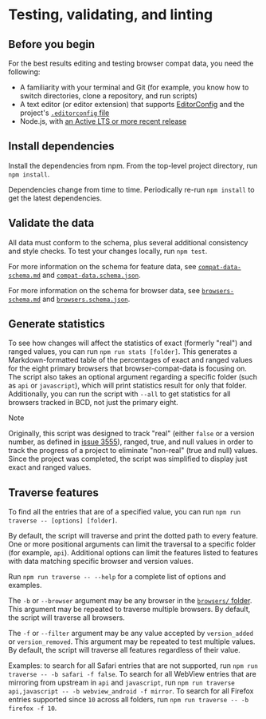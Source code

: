 # Testing, validating, and linting

## Before you begin

For the best results editing and testing browser compat data, you need the following:

- A familiarity with your terminal and Git (for example, you know how to switch directories, clone a repository, and run scripts)
- A text editor (or editor extension) that supports [EditorConfig](https://editorconfig.org/) and the project's [`.editorconfig` file](../.editorconfig)
- Node.js, with [an Active LTS or more recent release](https://nodejs.org/en/download/)

## Install dependencies

Install the dependencies from npm. From the top-level project directory, run `npm install`.

Dependencies change from time to time. Periodically re-run `npm install` to get the latest dependencies.

## Validate the data

All data must conform to the schema, plus several additional consistency and style checks. To test your changes locally, run `npm test`.

For more information on the schema for feature data, see [`compat-data-schema.md`](../schemas/compat-data-schema.md) and [`compat-data.schema.json`](../schemas/compat-data.schema.json).

For more information on the schema for browser data, see [`browsers-schema.md`](../schemas/browsers-schema.md) and [`browsers.schema.json`](../schemas/browsers.schema.json).

## Generate statistics

To see how changes will affect the statistics of exact (formerly "real") and ranged values, you can run `npm run stats [folder]`. This generates a Markdown-formatted table of the percentages of exact and ranged values for the eight primary browsers that browser-compat-data is focusing on. The script also takes an optional argument regarding a specific folder (such as `api` or `javascript`), which will print statistics result for only that folder. Additionally, you can run the script with `--all` to get statistics for all browsers tracked in BCD, not just the primary eight.

> [!NOTE]
> Originally, this script was designed to track "real" (either `false` or a version number, as defined in [issue 3555](https://github.com/mdn/browser-compat-data/issues/3555)), ranged, true, and null values in order to track the progress of a project to eliminate "non-real" (true and null) values. Since the project was completed, the script was simplified to display just exact and ranged values.

## Traverse features

To find all the entries that are of a specified value, you can run `npm run traverse -- [options] [folder]`.

By default, the script will traverse and print the dotted path to every feature. One or more positional arguments can limit the traversal to a specific folder (for example, `api`). Additional options can limit the features listed to features with data matching specific browser and version values.

Run `npm run traverse -- --help` for a complete list of options and examples.

The `-b` or `--browser` argument may be any browser in the [`browsers/` folder](https://github.com/mdn/browser-compat-data/blob/main/browsers/). This argument may be repeated to traverse multiple browsers. By default, the script will traverse all browsers.

The `-f` or `--filter` argument may be any value accepted by `version_added` or `version_removed`. This argument may be repeated to test multiple values. By default, the script will traverse all features regardless of their value.

Examples: to search for all Safari entries that are not supported, run `npm run traverse -- -b safari -f false`. To search for all WebView entries that are mirroring from upstream in `api` and `javascript`, run `npm run traverse api,javascript -- -b webview_android -f mirror`. To search for all Firefox entries supported since `10` across all folders, run `npm run traverse -- -b firefox -f 10`.
